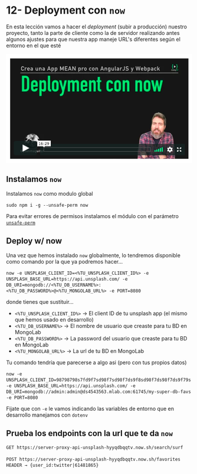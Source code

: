# 12- Deployment con `now`

En esta lección vamos a hacer el _deployment_ (subir a producción) nuestro proyecto, tanto la parte de cliente como la de servidor realizando antes algunos ajustes para que nuestra app maneje URL's diferentes según el entorno en el que esté

![now](./md-img/now.png)

## Instalamos `now`

Instalamos `now` como modulo global

```
sudo npm i -g --unsafe-perm now
```

Para evitar errores de permisos instalamos el módulo con el parámetro [`unsafe-perm`](https://docs.npmjs.com/misc/config#unsafe-perm)

## Deploy w/ now

Una vez que hemos instalado `now` globalmente, lo tendremos disponible como comando por la que ya podremos hacer...

```
now -e UNSPLASH_CLIENT_ID=<%TU_UNSPLASH_CLIENT_ID%> -e UNSPLASH_BASE_URL=https://api.unsplash.com/ -e DB_URI=mongodb://<%TU_DB_USERNAME%>:<%TU_DB_PASSWORD%>@<%TU_MONGOLAB_URL%> -e PORT=8080
```

donde tienes que sustituir...

- `<%TU_UNSPLASH_CLIENT_ID%>` → El client ID de tu unsplash app (el mismo que hemos usado en desarrollo)
- `<%TU_DB_USERNAME%>` → El nombre de usuario que creaste para tu BD en MongoLab
- `<%TU_DB_PASSWORD%>` → La password del usuario que creaste para tu BD en MongoLab
- `<%TU_MONGOLAB_URL%>` → La url de tu BD en MongoLab

Tu comando tendría que parecerse a algo asi (pero con tus propios datos)
```
now -e UNSPLASH_CLIENT_ID=98798798s7fd9f7sd98f7sd98f7ds9f8sd98f7ds98f7ds9f79s -e UNSPLASH_BASE_URL=https://api.unsplash.com/ -e DB_URI=mongodb://admin:admin@ds4543563.mlab.com:61745/my-super-db-favs -e PORT=8080
```

Fijate que con `-e` le vamos indicando las variables de entorno que en desarrollo manejamos con `dotenv`

## Prueba los endpoints con la url que te da `now`

```
GET https://server-proxy-api-unsplash-hyyqdbqqtv.now.sh/search/surf

POST https://server-proxy-api-unsplash-hyyqdbqqtv.now.sh/favorites
HEADER → {user_id:twitter|61481865}
```
